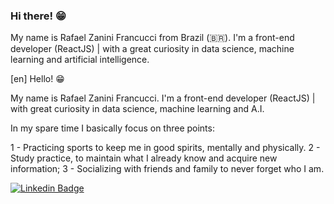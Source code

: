 ### Hi there! 😁

 My name is Rafael Zanini Francucci from Brazil (🇧🇷). I'm a front-end developer (ReactJS) | with a great curiosity in data science, machine learning and artificial intelligence.
 
[en] Hello! 😁

My name is Rafael Zanini Francucci. I'm a front-end developer (ReactJS) | with great curiosity in data science, machine learning and A.I.

In my spare time I basically focus on three points:

1 - Practicing sports to keep me in good spirits, mentally and physically.
2 - Study practice, to maintain what I already know and acquire new information;
3 - Socializing with friends and family to never forget who I am.

[![Linkedin Badge](https://img.shields.io/badge/-LinkedIn-blue?style=flat-square&logo=Linkedin&logoColor=white&link=https://https://www.linkedin.com/in/rafaelzaninifrancucci/)](https://www.linkedin.com/in/rafaelzaninifrancucci/)
